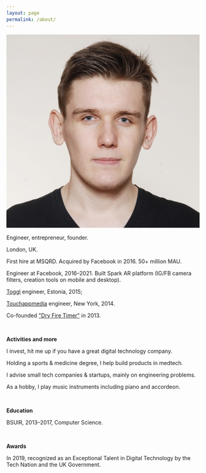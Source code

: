 ```yaml
---
layout: page
permalink: /about/
---
```


![img160](/assets/pic/biopic.jpg)

Engineer, entrepreneur, founder. 

London, UK.

First hire at MSQRD. Acquired by Facebook in 2016. 50+ million MAU. 

Engineer at Facebook, 2016–2021. Built Spark AR platform (IG/FB camera filters, creation tools on mobile and desktop). 

[Toggl](https://toggl.com) engineer, Estonia, 2015;

[Touchappmedia](https://www.touchappmedia.com/) engineer, New York, 2014.

Co-founded ["Dry Fire Timer"](http://dryfiretimer.com/) in 2013. 

<br>

__Activities and more__

I invest, hit me up if you have a great digital technology company. 

Holding a sports & medicine degree, I help build products in medtech.

I advise small tech companies & startups, mainly on engineering problems. 

As a hobby, I play music instruments including piano and accordeon. 

<br>

__Education__

BSUIR, 2013–2017, Computer Science.

<br>

__Awards__

In 2019, recognized as an Exceptional Talent in Digital Technology by the Tech Nation and the UK Government. 
